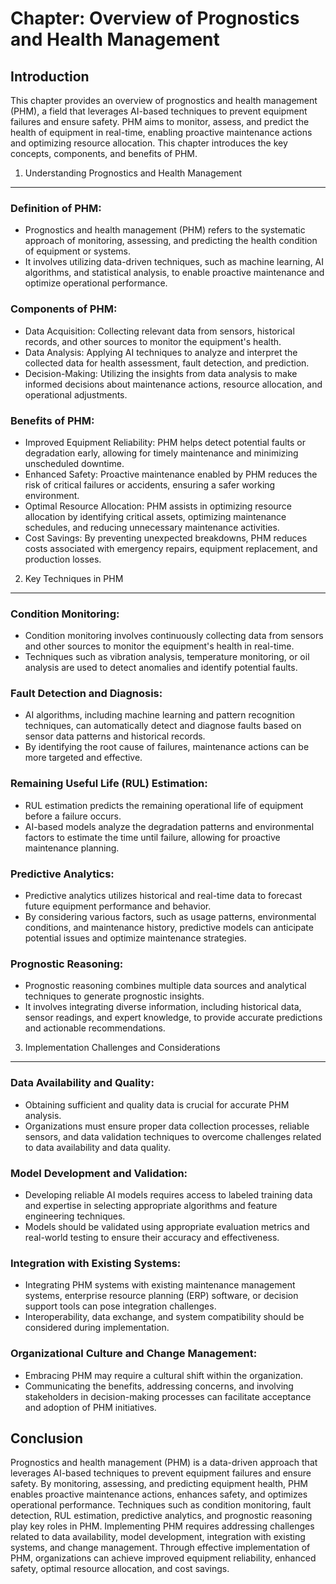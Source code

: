 Chapter: Overview of Prognostics and Health Management
======================================================

Introduction
------------

This chapter provides an overview of prognostics and health management (PHM), a field that leverages AI-based techniques to prevent equipment failures and ensure safety. PHM aims to monitor, assess, and predict the health of equipment in real-time, enabling proactive maintenance actions and optimizing resource allocation. This chapter introduces the key concepts, components, and benefits of PHM.

1. Understanding Prognostics and Health Management
--------------------------------------------------

### Definition of PHM:

* Prognostics and health management (PHM) refers to the systematic approach of monitoring, assessing, and predicting the health condition of equipment or systems.
* It involves utilizing data-driven techniques, such as machine learning, AI algorithms, and statistical analysis, to enable proactive maintenance and optimize operational performance.

### Components of PHM:

* Data Acquisition: Collecting relevant data from sensors, historical records, and other sources to monitor the equipment's health.
* Data Analysis: Applying AI techniques to analyze and interpret the collected data for health assessment, fault detection, and prediction.
* Decision-Making: Utilizing the insights from data analysis to make informed decisions about maintenance actions, resource allocation, and operational adjustments.

### Benefits of PHM:

* Improved Equipment Reliability: PHM helps detect potential faults or degradation early, allowing for timely maintenance and minimizing unscheduled downtime.
* Enhanced Safety: Proactive maintenance enabled by PHM reduces the risk of critical failures or accidents, ensuring a safer working environment.
* Optimal Resource Allocation: PHM assists in optimizing resource allocation by identifying critical assets, optimizing maintenance schedules, and reducing unnecessary maintenance activities.
* Cost Savings: By preventing unexpected breakdowns, PHM reduces costs associated with emergency repairs, equipment replacement, and production losses.

2. Key Techniques in PHM
------------------------

### Condition Monitoring:

* Condition monitoring involves continuously collecting data from sensors and other sources to monitor the equipment's health in real-time.
* Techniques such as vibration analysis, temperature monitoring, or oil analysis are used to detect anomalies and identify potential faults.

### Fault Detection and Diagnosis:

* AI algorithms, including machine learning and pattern recognition techniques, can automatically detect and diagnose faults based on sensor data patterns and historical records.
* By identifying the root cause of failures, maintenance actions can be more targeted and effective.

### Remaining Useful Life (RUL) Estimation:

* RUL estimation predicts the remaining operational life of equipment before a failure occurs.
* AI-based models analyze the degradation patterns and environmental factors to estimate the time until failure, allowing for proactive maintenance planning.

### Predictive Analytics:

* Predictive analytics utilizes historical and real-time data to forecast future equipment performance and behavior.
* By considering various factors, such as usage patterns, environmental conditions, and maintenance history, predictive models can anticipate potential issues and optimize maintenance strategies.

### Prognostic Reasoning:

* Prognostic reasoning combines multiple data sources and analytical techniques to generate prognostic insights.
* It involves integrating diverse information, including historical data, sensor readings, and expert knowledge, to provide accurate predictions and actionable recommendations.

3. Implementation Challenges and Considerations
-----------------------------------------------

### Data Availability and Quality:

* Obtaining sufficient and quality data is crucial for accurate PHM analysis.
* Organizations must ensure proper data collection processes, reliable sensors, and data validation techniques to overcome challenges related to data availability and data quality.

### Model Development and Validation:

* Developing reliable AI models requires access to labeled training data and expertise in selecting appropriate algorithms and feature engineering techniques.
* Models should be validated using appropriate evaluation metrics and real-world testing to ensure their accuracy and effectiveness.

### Integration with Existing Systems:

* Integrating PHM systems with existing maintenance management systems, enterprise resource planning (ERP) software, or decision support tools can pose integration challenges.
* Interoperability, data exchange, and system compatibility should be considered during implementation.

### Organizational Culture and Change Management:

* Embracing PHM may require a cultural shift within the organization.
* Communicating the benefits, addressing concerns, and involving stakeholders in decision-making processes can facilitate acceptance and adoption of PHM initiatives.

Conclusion
----------

Prognostics and health management (PHM) is a data-driven approach that leverages AI-based techniques to prevent equipment failures and ensure safety. By monitoring, assessing, and predicting equipment health, PHM enables proactive maintenance actions, enhances safety, and optimizes operational performance. Techniques such as condition monitoring, fault detection, RUL estimation, predictive analytics, and prognostic reasoning play key roles in PHM. Implementing PHM requires addressing challenges related to data availability, model development, integration with existing systems, and change management. Through effective implementation of PHM, organizations can achieve improved equipment reliability, enhanced safety, optimal resource allocation, and cost savings.
